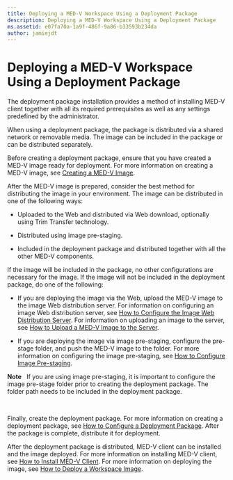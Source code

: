 ```yaml
---
title: Deploying a MED-V Workspace Using a Deployment Package
description: Deploying a MED-V Workspace Using a Deployment Package
ms.assetid: e07fa70a-1a9f-486f-9a86-b33593b234da
author: jamiejdt
---
```


# Deploying a MED-V Workspace Using a Deployment Package


The deployment package installation provides a method of installing MED-V client together with all its required prerequisites as well as any settings predefined by the administrator.

When using a deployment package, the package is distributed via a shared network or removable media. The image can be included in the package or can be distributed separately.

Before creating a deployment package, ensure that you have created a MED-V image ready for deployment. For more information on creating a MED-V image, see [Creating a MED-V Image](creating-a-med-v-image.md).

After the MED-V image is prepared, consider the best method for distributing the image in your environment. The image can be distributed in one of the following ways:

-   Uploaded to the Web and distributed via Web download, optionally using Trim Transfer technology.

-   Distributed using image pre-staging.

-   Included in the deployment package and distributed together with all the other MED-V components.

If the image will be included in the package, no other configurations are necessary for the image. If the image will not be included in the deployment package, do one of the following:

-   If you are deploying the image via the Web, upload the MED-V image to the image Web distribution server. For information on configuring an image Web distribution server, see [How to Configure the Image Web Distribution Server](how-to-configure-the-image-web-distribution-server.md). For information on uploading an image to the server, see [How to Upload a MED-V Image to the Server](how-to-upload-a-med-v-image-to-the-server.md).

-   If you are deploying the image via image pre-staging, configure the pre-stage folder, and push the MED-V image to the folder. For more information on configuring the image pre-staging, see [How to Configure Image Pre-staging](how-to-configure-image-pre-staging.md).

**Note**  
If you are using image pre-staging, it is important to configure the image pre-stage folder prior to creating the deployment package. The folder path needs to be included in the deployment package.

 

Finally, create the deployment package. For more information on creating a deployment package, see [How to Configure a Deployment Package](how-to-configure-a-deployment-package.md). After the package is complete, distribute it for deployment.

After the deployment package is distributed, MED-V client can be installed and the image deployed. For more information on installing MED-V client, see [How to Install MED-V Client](how-to-install-med-v-clientdeployment-package.md). For more information on deploying the image, see [How to Deploy a Workspace Image](how-to-deploy-a-workspace-imagedeployment-package.md).

 

 





